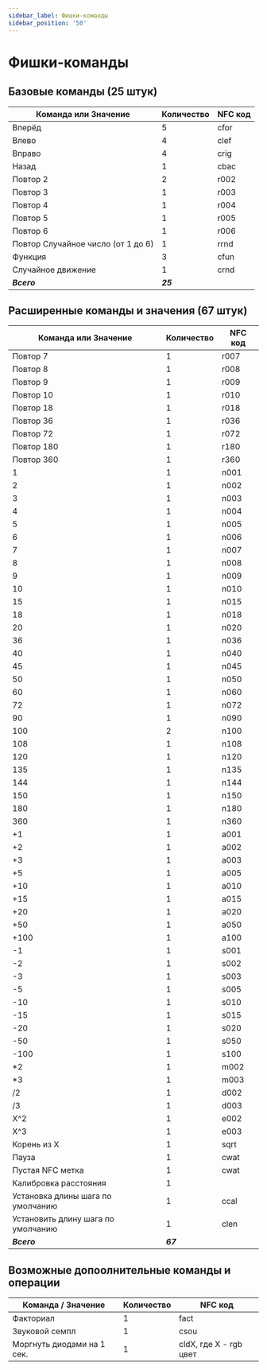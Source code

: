 ```yaml
---
sidebar_label: Фишки-команды
sidebar_position: '50'
---
```


# Фишки-команды

## **Базовые команды (25 штук)**

Команда или Значение | Количество | NFC код
--- | --- | ---
Вперёд | 5 | cfor
Влево | 4 | clef
Вправо | 4 | crig
Назад | 1 | cbac
Повтор 2 | 2 | r002
Повтор 3 | 1 | r003
Повтор 4 | 1 | r004
Повтор 5 | 1 | r005
Повтор 6 | 1 | r006
Повтор Случайное число (от 1 до 6) | 1 | rrnd
Функция | 3 | cfun
Случайное движение | 1 | crnd
***Всего*** | ***25*** |

## **Расширенные команды и значения (67 штук)**

Команда или Значение | Количество | NFC код
--- | --- | ---
Повтор 7 | 1 | r007
Повтор 8 | 1 | r008
Повтор 9 | 1 | r009
Повтор 10 | 1 | r010
Повтор 18 | 1 | r018
Повтор 36 | 1 | r036
Повтор 72 | 1 | r072
Повтор 180 | 1 | r180
Повтор 360 | 1 | r360
1 | 1 | n001
2 | 1 | n002
3 | 1 | n003
4 | 1 | n004
5 | 1 | n005
6 | 1 | n006
7 | 1 | n007
8 | 1 | n008
9 | 1 | n009
10 | 1 | n010
15 | 1 | n015
18 | 1 | n018
20 | 1 | n020
36 | 1 | n036
40 | 1 | n040
45 | 1 | n045
50 | 1 | n050
60 | 1 | n060
72 | 1 | n072
90 | 1 | n090
100 | 2 | n100
108 | 1 | n108
120 | 1 | n120
135 | 1 | n135
144 | 1 | n144
150 | 1 | n150
180 | 1 | n180
360 | 1 | n360
+1 | 1 | a001
+2 | 1 | a002
+3 | 1 | a003
+5 | 1 | a005
+10 | 1 | a010
+15 | 1 | a015
+20 | 1 | a020
+50 | 1 | a050
+100 | 1 | a100
-1 | 1 | s001
-2 | 1 | s002
-3 | 1 | s003
-5 | 1 | s005
-10 | 1 | s010
-15 | 1 | s015
-20 | 1 | s020
-50 | 1 | s050
-100 | 1 | s100
*2 | 1 | m002
*3 | 1 | m003
/2 | 1 | d002
/3 | 1 | d003
X^2 | 1 | e002
X^3 | 1 | e003
Корень из X | 1 | sqrt
Пауза | 1 | cwat
Пустая NFC метка | 1 | cwat
Калибровка расстояния | 1 |
Установка длины шага по умолчанию | 1 | ccal
Установить длину шага по умолчанию | 1 | clen
***Всего*** | ***67*** |

## **Возможные допоолнительные команды и операции**

Команда / Значение | Количество | NFC код
--- | --- | ---
Факториал | 1 | fact
Звуковой семпл | 1 | csou
Моргнуть диодами на 1 сек. | 1 | cldX, где X - rgb цвет
